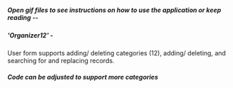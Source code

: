 ##### Open gif files to see instructions on how to use the application or keep reading --

##### 'Organizer12' -
User form supports adding/ deleting categories (12), adding/ deleting, and searching for and replacing records.


##### Code can be adjusted to support more categories
